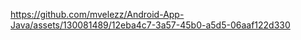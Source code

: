 

https://github.com/mvelezz/Android-App-Java/assets/130081489/12eba4c7-3a57-45b0-a5d5-06aaf122d330

